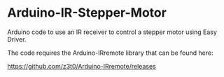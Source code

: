 # Arduino-IR-Stepper-Motor
Arduino code to use an IR receiver to control a stepper motor using Easy Driver.

The code requires the Arduino-IRremote library that can be found here:

https://github.com/z3t0/Arduino-IRremote/releases
